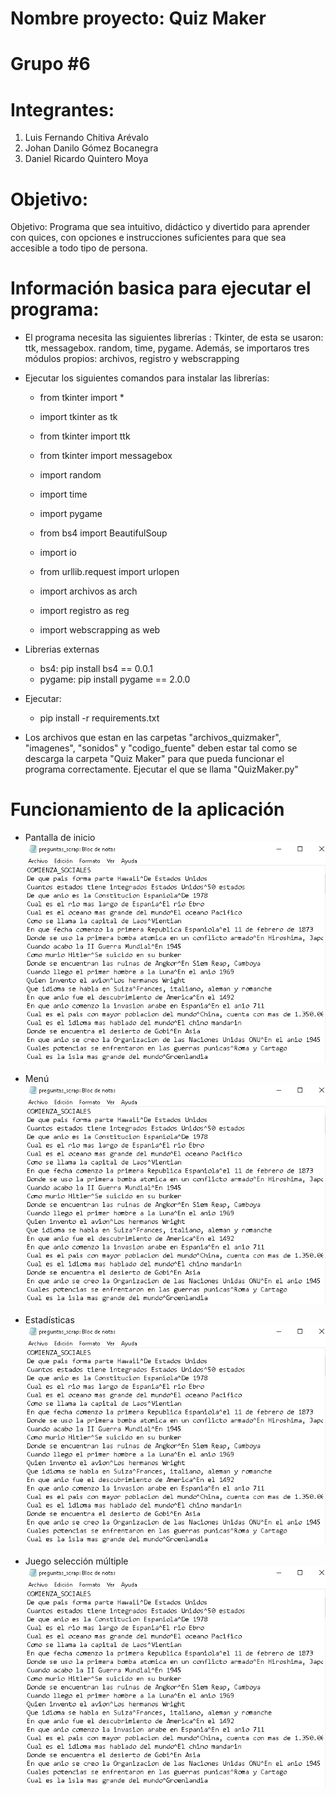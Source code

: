 # Nombre proyecto: Quiz Maker 

# Grupo #6

# Integrantes:
  1. Luis Fernando Chitiva Arévalo 
  2. Johan Danilo Gómez Bocanegra 
  3. Daniel Ricardo Quintero Moya

# Objetivo:
Objetivo: Programa que sea intuitivo, didáctico y divertido para aprender con quices, con opciones e 
instrucciones suficientes para que sea accesible a todo tipo de persona.

# Información basica para ejecutar el programa:

- El programa necesita las siguientes librerías : Tkinter, de esta se usaron: ttk, messagebox. random, time, pygame. Además, se importaros tres módulos propios: archivos, registro y webscrapping

- Ejecutar los siguientes comandos para instalar las librerías:
    - from tkinter import *
    - import tkinter as tk
    - from tkinter import ttk
    - from tkinter import messagebox
    - import random
    - import time
    - import pygame
    - from bs4 import BeautifulSoup
    - import io
    - from urllib.request import urlopen
    
    - import archivos as arch 
    - import registro as reg 
    - import webscrapping as web 
    
- Librerias externas

    - bs4: pip install bs4 == 0.0.1
    - pygame: pip install pygame == 2.0.0
    
- Ejecutar:

    - pip install -r requirements.txt

- Los archivos que estan en las carpetas "archivos_quizmaker", "imagenes", "sonidos" y "codigo_fuente" deben estar tal como se descarga la carpeta "Quiz Maker" para que pueda funcionar el programa correctamente. Ejecutar el que se llama "QuizMaker.py"

# Funcionamiento de la aplicación
- Pantalla de inicio
  ![alt tag](https://github.com/jgomezbo/Archivos_Webscraping/blob/main/imagenes/informacion%20en%20limpio.png)
  
- Menú
  ![alt tag](https://github.com/jgomezbo/Archivos_Webscraping/blob/main/imagenes/informacion%20en%20limpio.png)
  
- Estadísticas
  ![alt tag](https://github.com/jgomezbo/Archivos_Webscraping/blob/main/imagenes/informacion%20en%20limpio.png)
  
- Juego selección múltiple
  ![alt tag](https://github.com/jgomezbo/Archivos_Webscraping/blob/main/imagenes/informacion%20en%20limpio.png)

